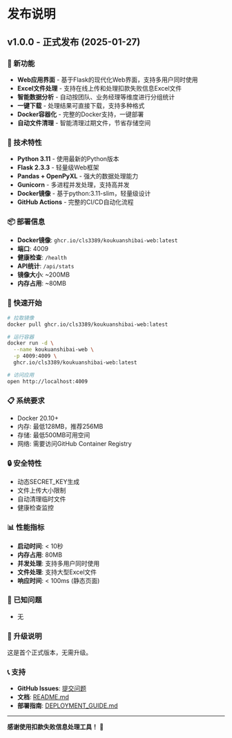 # 发布说明

## v1.0.0 - 正式发布 (2025-01-27)

### 🎉 新功能

- **Web应用界面** - 基于Flask的现代化Web界面，支持多用户同时使用
- **Excel文件处理** - 支持在线上传和处理扣款失败信息Excel文件
- **智能数据分析** - 自动按团队、业务经理等维度进行分组统计
- **一键下载** - 处理结果可直接下载，支持多种格式
- **Docker容器化** - 完整的Docker支持，一键部署
- **自动文件清理** - 智能清理过期文件，节省存储空间

### 🔧 技术特性

- **Python 3.11** - 使用最新的Python版本
- **Flask 2.3.3** - 轻量级Web框架
- **Pandas + OpenPyXL** - 强大的数据处理能力
- **Gunicorn** - 多进程并发处理，支持高并发
- **Docker镜像** - 基于python:3.11-slim，轻量级设计
- **GitHub Actions** - 完整的CI/CD自动化流程

### 📦 部署信息

- **Docker镜像**: `ghcr.io/cls3389/koukuanshibai-web:latest`
- **端口**: 4009
- **健康检查**: `/health`
- **API统计**: `/api/stats`
- **镜像大小**: ~200MB
- **内存占用**: ~80MB

### 🚀 快速开始

```bash
# 拉取镜像
docker pull ghcr.io/cls3389/koukuanshibai-web:latest

# 运行容器
docker run -d \
  --name koukuanshibai-web \
  -p 4009:4009 \
  ghcr.io/cls3389/koukuanshibai-web:latest

# 访问应用
open http://localhost:4009
```

### 📋 系统要求

- Docker 20.10+
- 内存: 最低128MB，推荐256MB
- 存储: 最低500MB可用空间
- 网络: 需要访问GitHub Container Registry

### 🔒 安全特性

- 动态SECRET_KEY生成
- 文件上传大小限制
- 自动清理临时文件
- 健康检查监控

### 📊 性能指标

- **启动时间**: < 10秒
- **内存占用**: 80MB
- **并发处理**: 支持多用户同时使用
- **文件处理**: 支持大型Excel文件
- **响应时间**: < 100ms (静态页面)

### 🐛 已知问题

- 无

### 🔄 升级说明

这是首个正式版本，无需升级。

### 📞 支持

- **GitHub Issues**: [提交问题](https://github.com/cls3389/koukuanshibai-web/issues)
- **文档**: [README.md](README.md)
- **部署指南**: [DEPLOYMENT_GUIDE.md](DEPLOYMENT_GUIDE.md)

---

**感谢使用扣款失败信息处理工具！** 🎉
